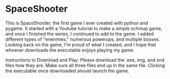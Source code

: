 # SpaceShooter
This is SpaceShooter, the first game I ever created with python and pygame. It started with a Youtube tutorial to make a simple schmup game, and once I finished the series,
I continued to add to the game. I added different types of "enenmies," numerous powerups, and multiple bosses. Looking back on the game, I'm proud of what I created,
and I hope that whoever downloads the executable enjoys playing my game.

Instructions to Download and Play:
Please download the .exe, img, and snd files how they are. Make sure all three files end up in the same file. Clicking the executable once downloaded should launch the game.
